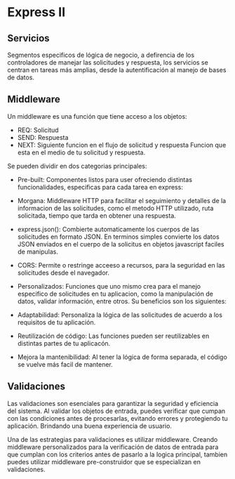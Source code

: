 # Express II

## Servicios
Segmentos especificos de lógica de negocio, a defirencia de los controladores de manejar las solicitudes y respuesta, los servicios se centran en tareas más amplias, desde la autentificación al manejo de bases de datos.


## Middleware
Un middleware es una función que tiene acceso a los objetos:
- REQ: Solicitud
- SEND: Respuesta
- NEXT: Siguiente funcion en el flujo de solicitud y respuesta
Funcion que esta en el medio de tu solicitud y respuesta.

Se pueden dividir en dos categorias principales:
- Pre-built: Componentes listos para user ofreciendo distintas funcionalidades, especificas para cada tarea en express:

 + Morgana: Middleware HTTP para facilitar el seguimiento y detalles de la informacion de las solicitudes, como el metodo HTTP utilizado, ruta solicitada, tiempo que tarda en obtener una respuesta.

 + express.json(): Combierte automaticamente los cuerpos de las solicitudes en formato JSON. En terminos simples convierte los datos JSON enviados en el cuerpo de la solicitus en objetos javascript faciles de manipulas.

 + CORS: Permite o restringe acceeso a recursos, para la seguridad en las solicitudes desde el navegador.

- Personalizados: Funciones que uno mismo crea para el manejo especifico de solicitudes en tu aplicacion, como la manipulación de datos, validar información, entre otros.
Su beneficios son los siguientes:

+ Adaptabilidad: Personaliza la lógica de las solicitudes de acuerdo a los requisitos de tu aplicación.

+ Reutilización de código: Las funciones pueden ser reutilizables en distintas partes de tu aplicacón.

+ Mejora la mantenibilidad: Al tener la lógica de forma separada, el código se vuelve más facil de mantener.


## Validaciones
Las validaciones son esenciales para garantizar la seguridad y eficiencia del sistema.
Al validar los objetos de entrada, puedes verificar que cumpan con las condiciones antes de procesarlas, evitando errores y protegiendo tu aplicación. Brindando una buena experiencia de usuario.

Una de las estrategias para validaciones es utilizar middleware. Creando middleware personalizados para la verificación de datos de entrada para que cumplan con los criterios antes de pasarlo a la logica principal, tambien puedes utilizar middleware pre-construidor que se especializan en validaciones.
